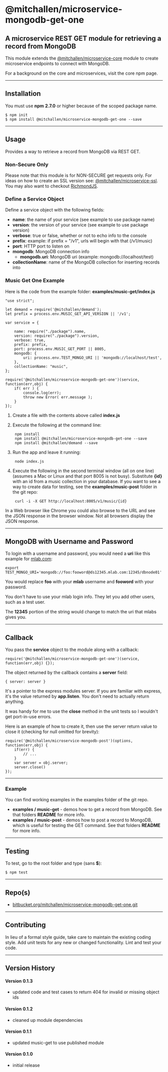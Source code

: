 @mitchallen/microservice-mongodb-get-one
========================================

A microservice REST GET module for retrieving a record from MongoDB
---------------------------------------------------------------------------
This module extends the [@mitchallen/microservice-core](https://www.npmjs.com/package/@mitchallen/microservice-core) module to create microservice endpoints to connect with MongoDB.

For a background on the core and microservices, visit the core npm page.

* * *

## Installation

You must use __npm__ __2.7.0__ or higher because of the scoped package name.

    $ npm init
    $ npm install @mitchallen/microservice-mongodb-get-one --save
  
* * *

## Usage

Provides a way to retrieve a record from MongoDB via REST GET.

### Non-Secure Only

Please note that this module is for NON-SECURE get requests only. For ideas on how to create an SSL version see: [@mitchallen/microservice-ssl](https://www.npmjs.com/package/@mitchallen/microservice-ssl). You may also want to checkout [RichmondJS](https://www.npmjs.com/package/richmond).

### Define a Service Object

Define a service object with the following fields:

* __name__: the name of your service (see example to use package name)
* __version__: the version of your service (see example to use package version)
* __verbose__: true or false, whether or not to echo info to the console
* __prefix__: example: if prefix = "/v1", urls will begin with that (/v1/music)
* __port__: HTTP port to listen on
* __mongodb__: MongoDB connection info 
  * __mongodb.uri__: MongoDB uri (example: mongodb://localhost/test)
* __collectionName__: name of the MongoDB collection for inserting records into

### Music Get One Example

Here is the code from the example folder: __examples/music-get/index.js__

    "use strict";
    
    let demand = require('@mitchallen/demand');
    let prefix = process.env.MUSIC_GET_API_VERSION || '/v1';
    
    var service = {
    
        name: require("./package").name,
        version: require("./package").version,
        verbose: true,
        prefix: prefix,
        port: process.env.MUSIC_GET_PORT || 8005,
        mongodb: {
            uri: process.env.TEST_MONGO_URI || 'mongodb://localhost/test',
        },
        collectionName: "music",
    };
    
    require('@mitchallen/microservice-mongodb-get-one')(service, function(err,obj) {
        if( err ) {
            console.log(err);
            throw new Error( err.message );
        }
    });

1. Create a file with the contents above called __index.js__
2. Execute the following at the command line:

        npm install
        npm install @mitchallen/microservice-mongodb-get-one --save
        npm install @mitchallen/demand --save
3. Run the app and leave it running:

        node index.js
        
4. Execute the following in the second terminal window (all on one line) (assumes a Mac or Linux and that port 8005 is not busy). Substitute __{id}__ with an id from a music collection in your database. If you want to see a way to create data for testing, see the __examples/music-post__ folder in the git repo:

        curl -i -X GET http://localhost:8005/v1/music/{id}
     
In a Web browser like Chrome you could also browse to the URL and see the JSON response in the browser window. Not all browsers display the JSON response.   

* * *

## MongoDB with Username and Password

To login with a username and password, you would need a __uri__ like this example for [mlab.com](http://mlab.com):

    export TEST_MONGO_URI='mongodb://foo:fooword@ds12345.mlab.com:12345/dbnode01'  
    
You would replace __foo__ with your __mlab__ username and __fooword__ with your password. 

You don't have to use your mlab login info. They let you add other users, such as a test user.

The __12345__ portion of the string would change to match the uri that mlabs gives you. 
 
* * *

## Callback

You pass the __service__ object to the module along with a callback:

    require('@mitchallen/microservice-mongodb-get-one')(service, function(err,obj) {});

The object returned by the callback contains a __server__ field:

    { server: server }

It's a pointer to the express modules server. If you are familiar with express, it's the value returned by __app.listen__. You don't need to actually return anything. 

It was handy for me to use the __close__ method in the unit tests so I wouldn't get port-in-use errors.

Here is an example of how to create it, then use the server return value to close it (checking for null omitted for brevity):

    require('@mitchallen/microservice-mongodb-post')(options, function(err,obj) {
        if(err) {
        	// ...
        }
        var server = obj.server;
        server.close()
    }); 
 
* * *
   
### Example

You can find working examples in the examples folder of the git repo.

* __examples / music-get__ - demos how to get a record from MongoDB. See that folders __README__ for more info.
* __examples / music-post__ - demos how to post a record to MongoDB, which is useful for testing the GET command. See that folders __README__ for more info.
  
* * *

## Testing

To test, go to the root folder and type (sans __$__):

    $ npm test
   
* * *
 
## Repo(s)

* [bitbucket.org/mitchallen/microservice-mongodb-get-one.git](https://bitbucket.org/mitchallen/microservice-mongodb-get-one.git)

* * *

## Contributing

In lieu of a formal style guide, take care to maintain the existing coding style.
Add unit tests for any new or changed functionality. Lint and test your code.

* * *

## Version History

#### Version 0.1.3 

* updated code and test cases to return 404 for invalid or missing object ids

#### Version 0.1.2 

* cleaned up module dependencies

#### Version 0.1.1 

* updated music-get to use published module

#### Version 0.1.0 

* initial release
